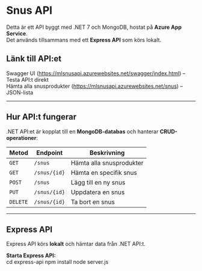 # Snus API

Detta är ett API byggt med .NET 7 och MongoDB, hostat på **Azure App Service**.  
Det används tillsammans med ett **Express API** som körs lokalt.

## **Länk till API:et**
Swagger UI  (https://mlsnusapi.azurewebsites.net/swagger/index.html) – Testa API:t direkt  
Hämta alla snusprodukter  (https://mlsnusapi.azurewebsites.net/snus) – JSON-lista  

---

##  **Hur API:t fungerar**
.NET API:et är kopplat till en **MongoDB-databas** och hanterar **CRUD-operationer**:

| Metod  | Endpoint         | Beskrivning                  |
|--------|-----------------|------------------------------|
| `GET`  | `/snus`         | Hämta alla snusprodukter    |
| `GET`  | `/snus/{id}`    | Hämta en specifik snus      |
| `POST` | `/snus`         | Lägg till en ny snus       |
| `PUT`  | `/snus/{id}`    | Uppdatera en snus          |
| `DELETE` | `/snus/{id}`  | Ta bort en snus            |

---

##  **Express API**
Express API körs **lokalt** och hämtar data från .NET API:t.  

 **Starta Express API:**  
cd express-api
npm install
node server.js
